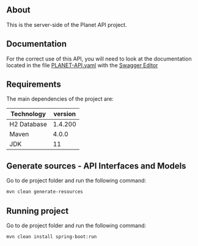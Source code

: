 ## About

This is the server-side of the Planet API project.

## Documentation
  
For the correct use of this API, you will need to look at the documentation located in the file [PLANET-API.yaml](./src/main/resources/swagger/planet/PLANET-API.yaml) with the [Swagger Editor](https://editor.swagger.io/)

## Requirements

The main dependencies of the project are:

| Technology | version |
| --- | --- |
| H2 Database | 1.4.200 |
| Maven | 4.0.0 |
| JDK | 11 |

## Generate sources  - API Interfaces and Models

Go to de project folder and run the following command:

```bash
mvn clean generate-resources
```

## Running project

Go to de project folder and run the following command:

```bash
mvn clean install spring-boot:run
```

